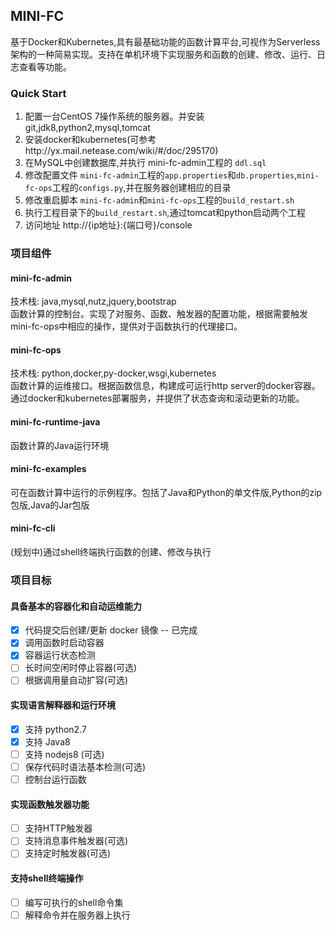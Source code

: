 ## MINI-FC
基于Docker和Kubernetes,具有最基础功能的函数计算平台,可视作为Serverless架构的一种简易实现。支持在单机环境下实现服务和函数的创建、修改、运行、日志查看等功能。

### Quick Start
1. 配置一台CentOS 7操作系统的服务器。并安装git,jdk8,python2,mysql,tomcat
2. 安装docker和kubernetes(可参考http://yx.mail.netease.com/wiki/#/doc/295170)
3. 在MySQL中创建数据库,并执行 mini-fc-admin工程的 `ddl.sql`
4. 修改配置文件 `mini-fc-admin`工程的`app.properties`和`db.properties`,`mini-fc-ops`工程的`configs.py`,并在服务器创建相应的目录
5. 修改重启脚本 `mini-fc-admin`和`mini-fc-ops`工程的`build_restart.sh`
6. 执行工程目录下的`build_restart.sh`,通过tomcat和python启动两个工程
7. 访问地址 http://{ip地址}:{端口号}/console

### 项目组件

#### mini-fc-admin
技术栈: java,mysql,nutz,jquery,bootstrap  
函数计算的控制台。实现了对服务、函数、触发器的配置功能，根据需要触发mini-fc-ops中相应的操作，提供对于函数执行的代理接口。

#### mini-fc-ops
技术栈: python,docker,py-docker,wsgi,kubernetes  
函数计算的运维接口。根据函数信息，构建成可运行http server的docker容器。通过docker和kubernetes部署服务，并提供了状态查询和滚动更新的功能。

#### mini-fc-runtime-java
函数计算的Java运行环境

#### mini-fc-examples
可在函数计算中运行的示例程序。包括了Java和Python的单文件版,Python的zip包版,Java的Jar包版

#### mini-fc-cli
(规划中)通过shell终端执行函数的创建、修改与执行 

### 项目目标

#### 具备基本的容器化和自动运维能力
- [x] 代码提交后创建/更新 docker 镜像 -- 已完成
- [x] 调用函数时启动容器
- [x] 容器运行状态检测
- [ ] 长时间空闲时停止容器(可选)
- [ ] 根据调用量自动扩容(可选)

#### 实现语言解释器和运行环境
- [x] 支持 python2.7
- [x] 支持 Java8
- [ ] 支持 nodejs8 (可选)
- [ ] 保存代码时语法基本检测(可选)
- [ ] 控制台运行函数

#### 实现函数触发器功能
- [ ] 支持HTTP触发器
- [ ] 支持消息事件触发器(可选)
- [ ] 支持定时触发器(可选)

#### 支持shell终端操作
- [ ] 编写可执行的shell命令集
- [ ] 解释命令并在服务器上执行